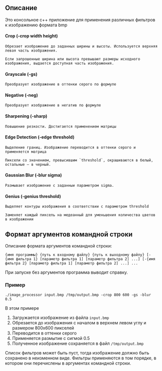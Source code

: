 ## Описание
Это консольное c++ приложение для применения различных фильтров к изображению формата bmp

#### Crop (-crop width height)
    Обрезает изображение до заданных ширины и высоты. Используется верхняя левая часть изображения.

    Если запрошенные ширина или высота превышают размеры исходного изображения, выдается доступная часть изображения.

#### Grayscale (-gs)
    Преобразует изображение в оттенки серого по формуле

#### Negative (-neg)
    Преобразует изображение в негатив по формуле

#### Sharpening (-sharp)
    Повышение резкости. Достигается применением матрицы

#### Edge Detection (-edge threshold)
    Выделение границ. Изображение переводится в оттенки серого и применяется матрица

    Пиксели со значением, превысившим `threshold`, окрашиваются в белый, остальные – в черный.

#### Gaussian Blur (-blur sigma)
    Размывает изображение с заданныи параметром sigma.

#### Genius (-genius threshold)
    Выделяет контуры изображения в соответствии с параметром threshold
    
    Заменяет каждый пиксель на медеанный для уменьшения количества цветов в изображении

## Формат аргументов командной строки

Описание формата аргументов командной строки:

`{имя программы} {путь к входному файлу} {путь к выходному файлу}
[-{имя фильтра 1} [параметр фильтра 1] [параметр фильтра 2] ...]
[-{имя фильтра 2} [параметр фильтра 1] [параметр фильтра 2] ...] ...`

При запуске без аргументов программа выводит справку.

### Пример
`./image_processor input.bmp /tmp/output.bmp -crop 800 600 -gs -blur 0.5`

В этом примере
1. Загружается изображение из файла `input.bmp`
2. Обрезается до изображения с началом в верхнем левом углу и размером 800х600 пикселей
3. Переводится в оттенки серого
4. Применяется размытие с сигмой 0.5
5. Полученное изображение сохраняется в файл `/tmp/output.bmp`

Список фильтров может быть пуст, тогда изображение должно быть сохранено в неизменном виде.
Фильтры применяются в том порядке, в котором они перечислены в аргументах командной строки.


